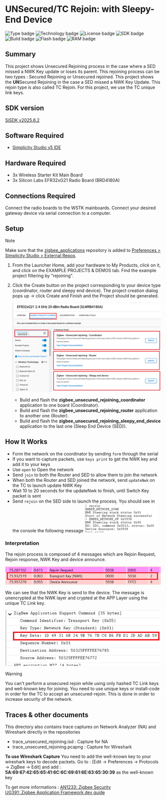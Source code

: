 # UNSecured/TC Rejoin: with Sleepy-End Device #
![Type badge](https://img.shields.io/badge/Type-Virtual%20Application-green)
![Technology badge](https://img.shields.io/badge/Technology-Zigbee-green)
![License badge](https://img.shields.io/badge/License-Zlib-green)
![SDK badge](https://img.shields.io/badge/SDK-v2025.6.2-green)
![Build badge](https://img.shields.io/badge/Build-passing-green)
![Flash badge](https://img.shields.io/badge/Flash-260.81%20KB-blue)
![RAM badge](https://img.shields.io/badge/RAM-17.59%20KB-blue)

## Summary ##

This project shows Unsecured Rejoining process in the case where a SED missed a NWK Key update or loses its parent. This rejoining process can be two types : Secured Rejoining or Unsecured rejoined.
This project shows the **UN**Secured Rejoining in the case a SED missed a NWK Key Update.
This rejoin type is also called TC Rejoin.
For this project, we use the TC unique link keys.

## SDK version ##

[SiSDK v2025.6.2](https://github.com/SiliconLabs/simplicity_sdk/releases/tag/v2025.6.2)

## Software Required ##

- [Simplicity Studio v5 IDE](https://www.silabs.com/developers/simplicity-studio)

## Hardware Required ##

- 3x Wireless Starter Kit Main Board
- 3x Silicon Labs EFR32xG21 Radio Board (BRD4180A)

## Connections Required ##

Connect the radio boards to the WSTK mainboards. Connect your desired gateway device via serial connection to a computer.

## Setup ##

> [!NOTE]
> Make sure that the [zigbee_applications](https://github.com/SiliconLabs/zigbee_applications) repository is added to [Preferences > Simplicity Studio > External Repos](https://docs.silabs.com/simplicity-studio-5-users-guide/latest/ss-5-users-guide-about-the-launcher/welcome-and-device-tabs).

1. From the Launcher Home, add your hardware to My Products, click on it, and click on the EXAMPLE PROJECTS & DEMOS tab. Find the example project filtering by "rejoining".

2. Click the Create button on the project corresponding to your device type (coordinator, router and sleepy end device). The project creation dialog pops up -> click Create and Finish and the Project should be generated.

   ![create_project](image/create_project.png)

   - Build and flash the **zigbee_unsecured_rejoining_coordinator** application to one board (Coordinator).
   - Build and flash the **zigbee_unsecured_rejoining_router** application to another one (Router).
   - Build and flash the **zigbee_unsecured_rejoining_sleepy_end_device** application to the last one (Sleep End Device (SED)).

## How It Works ##

- Form the network on the coordinator by sending `form` through the serial
- If you want to capture packets, use `keys print` to get the NWK key and add it to your keys
- Use `open` to Open the network
- Send `join` to both the Router and SED to allow them to join the network
- When both the Router and SED joined the network, send `updateNwk` on the TC to launch update NWK Key
- Wait 10 to 20 seconds for the updateNwk to finish, until Switch Key packet is sent
- Send `rejoin` on the SED side to launch the process. You should see in the console the following message
![alt text](image/networkRejoinConsole.png "Unsecured Rejoin successful output")

### Interpretation ###

The rejoin process is composed of 4 messages which are Rejoin Request, Rejoin response, NWK Key and device announce.

![alt text](image/unsecuredTraceRejoin.png "Unsecured Rejoin Capture")

We can see that the NWK Key is send to the device. The message is unencrypted at the NWK layer and
crypted at the APP Layer using the unique TC Link key.

![alt text](image/nwkKeySend.png "Network Key Exchange")

> [!WARNING]
> You can't perform a unsecured rejoin while using only hashed TC Link keys and well-known key for joining. You need to use unique keys or install-code in order for the TC to accept an
unsecured-rejoin. This is done in order to increase security of the network.

## Traces & other documents ###

This directory also contains trace captures on Network Analyzer (NA) and Wireshark directly in the repositories

- trace_unsecured_rejoining.isd : Capture for NA
- trace_unsecured_rejoining.pcapng : Capture for Wireshark

**To use Wireshark Capture**
You need to add the well-known key to your wireshark keys to decode packets.
Go to : [Edit -> Preferences -> Protocols -> ZigBee -> Edit] and add :
**5A:69:67:42:65:65:41:6C:6C:69:61:6E:63:65:30:39** as the well-known key

To get more informations : [AN1233: Zigbee Security](https://www.silabs.com/documents/public/application-notes/an1233-zigbee-security.pdf)\
[UG391: Zigbee Application Framework dev guide](https://www.silabs.com/documents/public/user-guides/ug391-zigbee-app-framework-dev-guide.pdf)
